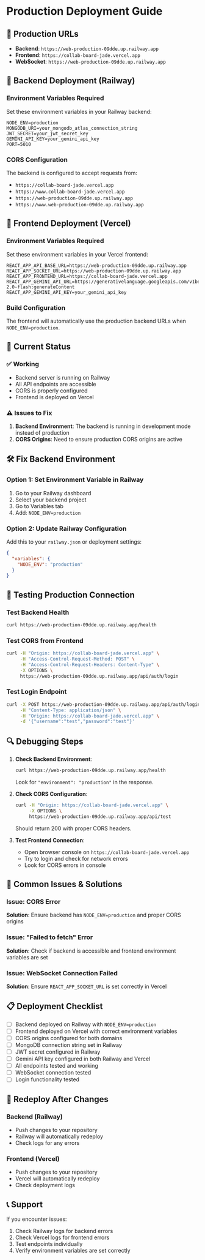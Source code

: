 # Production Deployment Guide

## 🔗 **Production URLs**

- **Backend**: `https://web-production-09dde.up.railway.app`
- **Frontend**: `https://collab-board-jade.vercel.app`
- **WebSocket**: `https://web-production-09dde.up.railway.app`

## 🚀 **Backend Deployment (Railway)**

### Environment Variables Required

Set these environment variables in your Railway backend:

```env
NODE_ENV=production
MONGODB_URI=your_mongodb_atlas_connection_string
JWT_SECRET=your_jwt_secret_key
GEMINI_API_KEY=your_gemini_api_key
PORT=5010
```

### CORS Configuration

The backend is configured to accept requests from:
- `https://collab-board-jade.vercel.app`
- `https://www.collab-board-jade.vercel.app`
- `https://web-production-09dde.up.railway.app`
- `https://www.web-production-09dde.up.railway.app`

## 🎨 **Frontend Deployment (Vercel)**

### Environment Variables Required

Set these environment variables in your Vercel frontend:

```env
REACT_APP_API_BASE_URL=https://web-production-09dde.up.railway.app
REACT_APP_SOCKET_URL=https://web-production-09dde.up.railway.app
REACT_APP_FRONTEND_URL=https://collab-board-jade.vercel.app
REACT_APP_GEMINI_API_URL=https://generativelanguage.googleapis.com/v1beta/models/gemini-2.0-flash:generateContent
REACT_APP_GEMINI_API_KEY=your_gemini_api_key
```

### Build Configuration

The frontend will automatically use the production backend URLs when `NODE_ENV=production`.

## 🔧 **Current Status**

### ✅ Working
- Backend server is running on Railway
- All API endpoints are accessible
- CORS is properly configured
- Frontend is deployed on Vercel

### ⚠️ Issues to Fix
1. **Backend Environment**: The backend is running in development mode instead of production
2. **CORS Origins**: Need to ensure production CORS origins are active

## 🛠️ **Fix Backend Environment**

### Option 1: Set Environment Variable in Railway
1. Go to your Railway dashboard
2. Select your backend project
3. Go to Variables tab
4. Add: `NODE_ENV=production`

### Option 2: Update Railway Configuration
Add this to your `railway.json` or deployment settings:

```json
{
  "variables": {
    "NODE_ENV": "production"
  }
}
```

## 🧪 **Testing Production Connection**

### Test Backend Health
```bash
curl https://web-production-09dde.up.railway.app/health
```

### Test CORS from Frontend
```bash
curl -H "Origin: https://collab-board-jade.vercel.app" \
     -H "Access-Control-Request-Method: POST" \
     -H "Access-Control-Request-Headers: Content-Type" \
     -X OPTIONS \
     https://web-production-09dde.up.railway.app/api/auth/login
```

### Test Login Endpoint
```bash
curl -X POST https://web-production-09dde.up.railway.app/api/auth/login \
     -H "Content-Type: application/json" \
     -H "Origin: https://collab-board-jade.vercel.app" \
     -d '{"username":"test","password":"test"}'
```

## 🔍 **Debugging Steps**

1. **Check Backend Environment**:
   ```bash
   curl https://web-production-09dde.up.railway.app/health
   ```
   Look for `"environment": "production"` in the response.

2. **Check CORS Configuration**:
   ```bash
   curl -H "Origin: https://collab-board-jade.vercel.app" \
        -X OPTIONS \
        https://web-production-09dde.up.railway.app/api/test
   ```
   Should return 200 with proper CORS headers.

3. **Test Frontend Connection**:
   - Open browser console on `https://collab-board-jade.vercel.app`
   - Try to login and check for network errors
   - Look for CORS errors in console

## 🚨 **Common Issues & Solutions**

### Issue: CORS Error
**Solution**: Ensure backend has `NODE_ENV=production` and proper CORS origins

### Issue: "Failed to fetch" Error
**Solution**: Check if backend is accessible and frontend environment variables are set

### Issue: WebSocket Connection Failed
**Solution**: Ensure `REACT_APP_SOCKET_URL` is set correctly in Vercel

## 📋 **Deployment Checklist**

- [ ] Backend deployed on Railway with `NODE_ENV=production`
- [ ] Frontend deployed on Vercel with correct environment variables
- [ ] CORS origins configured for both domains
- [ ] MongoDB connection string set in Railway
- [ ] JWT secret configured in Railway
- [ ] Gemini API key configured in both Railway and Vercel
- [ ] All endpoints tested and working
- [ ] WebSocket connection tested
- [ ] Login functionality tested

## 🔄 **Redeploy After Changes**

### Backend (Railway)
- Push changes to your repository
- Railway will automatically redeploy
- Check logs for any errors

### Frontend (Vercel)
- Push changes to your repository
- Vercel will automatically redeploy
- Check deployment logs

## 📞 **Support**

If you encounter issues:
1. Check Railway logs for backend errors
2. Check Vercel logs for frontend errors
3. Test endpoints individually
4. Verify environment variables are set correctly
